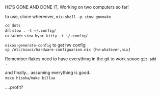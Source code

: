 HE'S GONE AND DONE IT, 
Working on two computers so far!

to use, clone whereever, 
`nix-shell -p stow gnumake`

`cd dots`\
all: `stow . -t ~/.config/`\
or some: `stow hypr kitty -t ~/.config/`

`nixos-generate-config` to get hw config\
`cp /etc/nixos/hardware-configuarion.nix {hw-whatever,nix}`

Remember flakes need to have everything in the git to work
soooo `git add .`

 and finally... assuming everything is good..\
 `make hisoka`/`make killua`
 
 ....profit?
